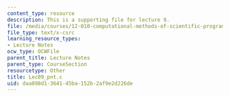 ```yaml
---
content_type: resource
description: This is a supporting file for lecture 9.
file: /media/courses/12-010-computational-methods-of-scientific-programming-fall-2011/daa898d1364145ba152b2af9e2d226de_Lec09_pnt.c
file_type: text/x-csrc
learning_resource_types:
- Lecture Notes
ocw_type: OCWFile
parent_title: Lecture Notes
parent_type: CourseSection
resourcetype: Other
title: Lec09_pnt.c
uid: daa898d1-3641-45ba-152b-2af9e2d226de
---
```

